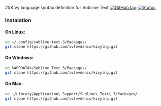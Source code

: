 ##Kivy language syntax definition for Sublime Text
[![GitHub tag](https://img.shields.io/github/tag/ivlevdenis/kivylng.svg?style=flat-square)](https://github.com/ivlevdenis/kivylng/tags)
[![Status](https://img.shields.io/badge/state-WIP-orange.svg?style=flat-square)]()
<!--
[![Build Status](https://img.shields.io/travis/ivlevdenis/kivylng.svg?style=flat-square)](https://travis-ci.org/ivlevdenis/kivylng)
-->
### Instalation 

#### On Linux:

```bash
cd ~/.config/sublime-text-3/Packages/
git clone https://github.com/ivlevdenis/kivylng.git
```

#### On Windows:

```bash
cd %APPDATA%/Sublime Text 3/Packages/
git clone https://github.com/ivlevdenis/kivylng.git
```
#### On Mac:

```bash
cd ~/Library/Application\ Support/Sublime\ Text\ 3/Packages/
git clone https://github.com/ivlevdenis/kivylng.git
```
